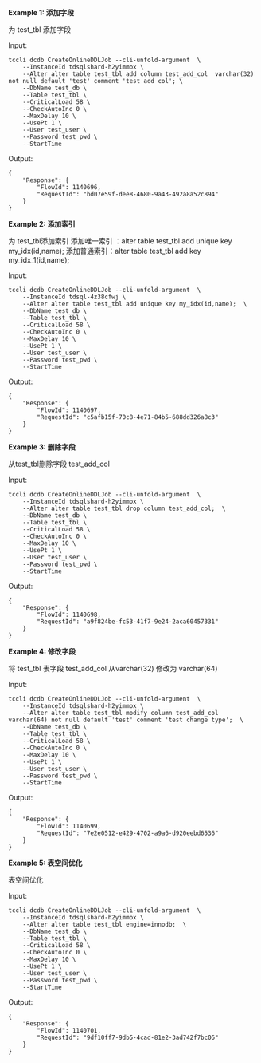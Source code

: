 **Example 1: 添加字段**

为 test_tbl 添加字段

Input: 

```
tccli dcdb CreateOnlineDDLJob --cli-unfold-argument  \
    --InstanceId tdsqlshard-h2yimmox \
    --Alter alter table test_tbl add column test_add_col  varchar(32) not null default 'test' comment 'test add col'; \
    --DbName test_db \
    --Table test_tbl \
    --CriticalLoad 58 \
    --CheckAutoInc 0 \
    --MaxDelay 10 \
    --UsePt 1 \
    --User test_user \
    --Password test_pwd \
    --StartTime 
```

Output: 
```
{
    "Response": {
        "FlowId": 1140696,
        "RequestId": "bd07e59f-dee8-4680-9a43-492a8a52c894"
    }
}
```

**Example 2: 添加索引**

为 test_tbl添加索引
添加唯一索引 ：alter table test_tbl add unique key my_idx(id,name); 
添加普通索引：alter table test_tbl add key my_idx_1(id,name); 

Input: 

```
tccli dcdb CreateOnlineDDLJob --cli-unfold-argument  \
    --InstanceId tdsql-4z38cfwj \
    --Alter alter table test_tbl add unique key my_idx(id,name);  \
    --DbName test_db \
    --Table test_tbl \
    --CriticalLoad 58 \
    --CheckAutoInc 0 \
    --MaxDelay 10 \
    --UsePt 1 \
    --User test_user \
    --Password test_pwd \
    --StartTime 
```

Output: 
```
{
    "Response": {
        "FlowId": 1140697,
        "RequestId": "c5afb15f-70c8-4e71-84b5-688dd326a8c3"
    }
}
```

**Example 3: 删除字段**

从test_tbl删除字段 test_add_col 

Input: 

```
tccli dcdb CreateOnlineDDLJob --cli-unfold-argument  \
    --InstanceId tdsqlshard-h2yimmox \
    --Alter alter table test_tbl drop column test_add_col;  \
    --DbName test_db \
    --Table test_tbl \
    --CriticalLoad 58 \
    --CheckAutoInc 0 \
    --MaxDelay 10 \
    --UsePt 1 \
    --User test_user \
    --Password test_pwd \
    --StartTime 
```

Output: 
```
{
    "Response": {
        "FlowId": 1140698,
        "RequestId": "a9f824be-fc53-41f7-9e24-2aca60457331"
    }
}
```

**Example 4: 修改字段**

将 test_tbl 表字段 test_add_col 从varchar(32) 修改为 varchar(64)

Input: 

```
tccli dcdb CreateOnlineDDLJob --cli-unfold-argument  \
    --InstanceId tdsqlshard-h2yimmox \
    --Alter alter table test_tbl modify column test_add_col varchar(64) not null default 'test' comment 'test change type';  \
    --DbName test_db \
    --Table test_tbl \
    --CriticalLoad 58 \
    --CheckAutoInc 0 \
    --MaxDelay 10 \
    --UsePt 1 \
    --User test_user \
    --Password test_pwd \
    --StartTime 
```

Output: 
```
{
    "Response": {
        "FlowId": 1140699,
        "RequestId": "7e2e0512-e429-4702-a9a6-d920eebd6536"
    }
}
```

**Example 5: 表空间优化**

表空间优化

Input: 

```
tccli dcdb CreateOnlineDDLJob --cli-unfold-argument  \
    --InstanceId tdsqlshard-h2yimmox \
    --Alter alter table test_tbl engine=innodb;  \
    --DbName test_db \
    --Table test_tbl \
    --CriticalLoad 58 \
    --CheckAutoInc 0 \
    --MaxDelay 10 \
    --UsePt 1 \
    --User test_user \
    --Password test_pwd \
    --StartTime 
```

Output: 
```
{
    "Response": {
        "FlowId": 1140701,
        "RequestId": "9df10ff7-9db5-4cad-81e2-3ad742f7bc06"
    }
}
```

